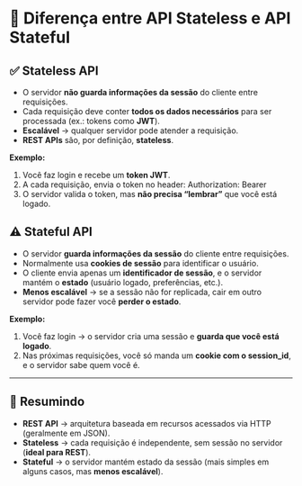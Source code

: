 # 🔹 Diferença entre API Stateless e API Stateful

## ✅ Stateless API

- O servidor **não guarda informações da sessão** do cliente entre requisições.
- Cada requisição deve conter **todos os dados necessários** para ser processada (ex.: tokens como **JWT**).
- **Escalável** → qualquer servidor pode atender a requisição.
- **REST APIs** são, por definição, **stateless**.

**Exemplo:**

1. Você faz login e recebe um **token JWT**.
2. A cada requisição, envia o token no header: Authorization: Bearer <token>
3. O servidor valida o token, mas **não precisa “lembrar”** que você está logado.

## ⚠️ Stateful API

- O servidor **guarda informações da sessão** do cliente entre requisições.
- Normalmente usa **cookies de sessão** para identificar o usuário.
- O cliente envia apenas um **identificador de sessão**, e o servidor mantém o **estado** (usuário logado, preferências, etc.).
- **Menos escalável** → se a sessão não for replicada, cair em outro servidor pode fazer você **perder o estado**.

**Exemplo:**

1. Você faz login → o servidor cria uma sessão e **guarda que você está logado**.
2. Nas próximas requisições, você só manda um **cookie com o session_id**, e o servidor sabe quem você é.

---

## 🧾 Resumindo

- **REST API** → arquitetura baseada em recursos acessados via HTTP (geralmente em JSON).
- **Stateless** → cada requisição é independente, sem sessão no servidor (**ideal para REST**).
- **Stateful** → o servidor mantém estado da sessão (mais simples em alguns casos, mas **menos escalável**).
